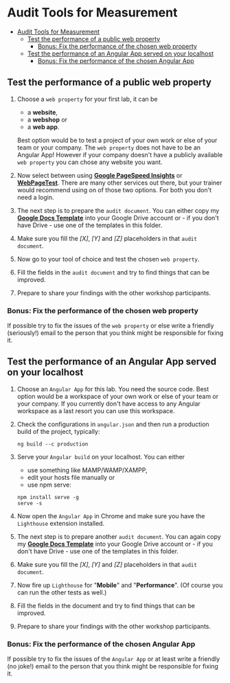 # Audit Tools for Measurement

- [Audit Tools for Measurement](#audit-tools-for-measurement)
	- [Test the performance of a public web property](#test-the-performance-of-a-public-web-property)
		- [Bonus: Fix the performance of the chosen web property](#bonus-fix-the-performance-of-the-chosen-web-property)
	- [Test the performance of an Angular App served on your localhost](#test-the-performance-of-an-angular-app-served-on-your-localhost)
		- [Bonus: Fix the performance of the chosen Angular App](#bonus-fix-the-performance-of-the-chosen-angular-app)

## Test the performance of a public web property

1. Choose a `web property` for your first lab, it can be
   * a **website**,
   * a **webshop** or
   * a **web app**.

   Best option would be to test a project of your own work or else of your team or your company. The `web property` does not have to be an Angular App! However if your company doesn't have a publicly available `web property` you can chose any website you want.

2. Now select between using **[Google PageSpeed Insights](https://pagespeed.web.dev/)** or **[WebPageTest](https://www.webpagetest.org/)**. There are many other services out there, but your trainer would recommend using on of those two options. For both you don't need a login.

3. The next step is to prepare the `audit document`. You can either copy my **[Google Docs Template](https://docs.google.com/document/d/1AQgAwHoHvasmT43HUlSr3THifj-WHD_wwJQRhd0KG64/edit)** into your Google Drive account or - if you don't have Drive - use one of the templates in this folder.

4. Make sure you fill the _[X]_, _[Y]_ and _[Z]_ placeholders in that `audit document`.

5. Now go to your tool of choice and test the chosen `web property`.

6. Fill the fields in the `audit document` and try to find things that can be improved.

7. Prepare to share your findings with the other workshop participants.

### Bonus: Fix the performance of the chosen web property

If possible try to fix the issues of the `web property` or else write a friendly (seriously!) email to the person that you think might be responsible for fixing it.

## Test the performance of an Angular App served on your localhost

1. Choose an `Angular App` for this lab. You need the source code. Best option would be a workspace of your own work or else of your team or your company. If you currently don't have access to any Angular workspace as a last resort you can use this workspace.

2. Check the configurations in `angular.json` and then run a production build of the project, typically:
    ```
   ng build --c production
    ```
   
3. Serve your `Angular build` on your localhost. You can either
   * use something like MAMP/WAMP/XAMPP,
   * edit your hosts file manually or
   * use npm serve:

    ```
   npm install serve -g
   serve -s
    ```

4. Now open the `Angular App` in Chrome and make sure you have the `Lighthouse` extension installed.

5. The next step is to prepare another `audit document`. You can again copy my **[Google Docs Template](https://docs.google.com/document/d/1AQgAwHoHvasmT43HUlSr3THifj-WHD_wwJQRhd0KG64/edit)** into your Google Drive account or - if you don't have Drive - use one of the templates in this folder.

6. Make sure you fill the _[X]_, _[Y]_ and _[Z]_ placeholders in that `audit document`.

7. Now fire up `Lighthouse` for "**Mobile**" and "**Performance**". (Of course you can run the other tests as well.)

8. Fill the fields in the document and try to find things that can be improved.

9. Prepare to share your findings with the other workshop participants.

### Bonus: Fix the performance of the chosen Angular App

If possible try to fix the issues of the `Angular App` or at least write a friendly (no joke!) email to the person that you think might be responsible for fixing it.
